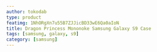 ```yaml
---
author: tokodab
type: product
featimg: 1NhORgXn7u55B7ZJJicBD33wE6Qa0aIoN
title: Dragon Princess Mononoke Samsung Galaxy S9 Case
tags: [samsung, galaxy, s9]
category: [samsung]
---
```

